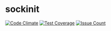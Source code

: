 # sockinit

[![Code Climate](https://codeclimate.com/github/sockinit/sockinit/badges/gpa.svg)](https://codeclimate.com/github/sockinit/sockinit)
[![Test Coverage](https://codeclimate.com/github/sockinit/sockinit/badges/coverage.svg)](https://codeclimate.com/github/sockinit/sockinit/coverage)
[![Issue Count](https://codeclimate.com/github/sockinit/sockinit/badges/issue_count.svg)](https://codeclimate.com/github/sockinit/sockinit)
